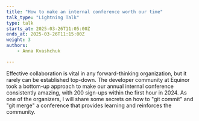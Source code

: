 ```yaml
---
title: "How to make an internal conference worth our time"
talk_type: "Lightning Talk"
type: talk
starts_at: 2025-03-26T11:05:00Z
ends_at: 2025-03-26T11:15:00Z
weight: 3
authors:
    - Anna Kvashchuk

---
```

Effective collaboration is vital in any forward-thinking organization, but it rarely can be established top-down. The developer community at Equinor took a bottom-up approach to make our annual internal conference consistently amazing, with 200 sign-ups within the first hour in 2024. As one of the organizers, I will share some secrets on how to "git commit" and "git merge" a conference that provides learning and reinforces the community. 
